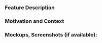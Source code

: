 <!--- Provide a general summary of your changes in the Title above -->

### Feature Description
<!--- Describe your feature in detail -->

### Motivation and Context
<!---
* Why is this change required?
* How is this improving the Franz experience?
* What problem does it solve?
-->

### Mockups, Screenshots (if available):
<!--- A picture says more than a thousand words. -->
